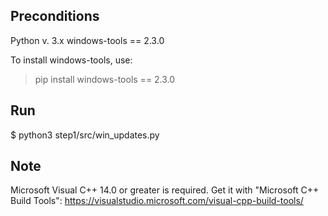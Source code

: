 ## Preconditions
Python v. 3.x
windows-tools == 2.3.0

To install windows-tools, use:
> pip install windows-tools == 2.3.0

## Run
$ python3 step1/src/win_updates.py

## Note
Microsoft Visual C++ 14.0 or greater is required. Get it with "Microsoft C++ Build Tools": https://visualstudio.microsoft.com/visual-cpp-build-tools/
